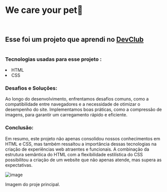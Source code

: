### <h1>We care your pet🐶</h1>
<br>
<h2>Esse foi um projeto que aprendi no <a href="https://rodolfomori.com.br/devclub">DevClub</a></h2>
<img scr=!image](https://github.com/gabrielfloss/projeto-responsivo-girlphone/assets/156703314/1c43dbca-7555-4d6e-bb38-4266ca05dfca) alt="">
<br>

### Tecnologias usadas para esse projeto :
 <li>HTML</li>
 <li>CSS</li>

 ### Desafios e Soluções:
 Ao longo do desenvolvimento, enfrentamos desafios comuns, como a compatibilidade entre navegadores e a necessidade de otimizar o desempenho do site. Implementamos boas práticas, como a compressão de imagens, para garantir um carregamento rápido e eficiente.


  ### Conclusão:
  Em resumo, este projeto não apenas consolidou nossos conhecimentos em HTML e CSS, mas também ressaltou a importância dessas tecnologias na criação de experiências web atraentes e funcionais. A combinação da estrutura semântica do HTML com a flexibilidade estilística do CSS possibilitou a criação de um website que não apenas atende, mas supera as expectativas.

![image](https://github.com/gabrielfloss/responsive-concluded-wecare/assets/156703314/102e7b65-9cfe-4602-8c53-a846ef61d526)
<p>Imagem do proje principal.</p>
